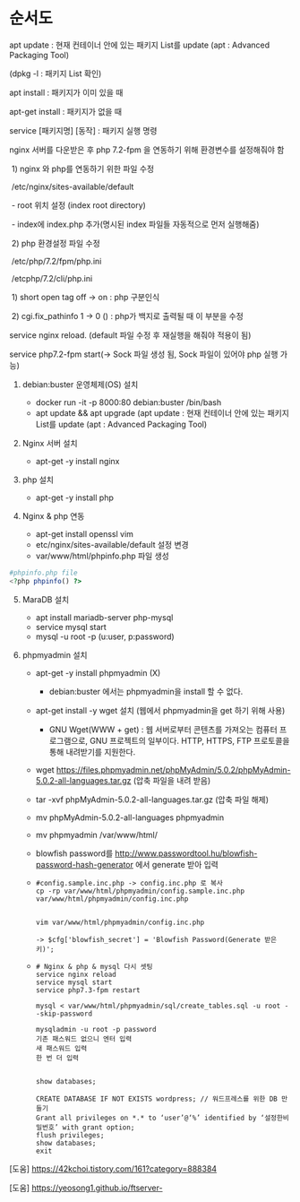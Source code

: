 # 순서도



apt update : 현재 컨테이너 안에 있는 패키지 List를 update (apt : Advanced Packaging Tool)

(dpkg -l : 패키지 List 확인)

apt install : 패키지가 이미 있을 때

apt-get install : 패키지가 없을 때

service [패키지명] [동작] : 패키지 실행 명령



nginx 서버를 다운받은 후 php 7.2-fpm 을 연동하기 위해 환경변수를 설정해줘야 함 

​	1) nginx 와 php를 연동하기 위한 파일 수정

​		/etc/nginx/sites-available/default

​		- root 위치 설정 (index root directory)

​		- index에 index.php 추가(명시된 index 파일들 자동적으로 먼저 실행해줌)

​	2) php 환경설정 파일 수정 

​		/etc/php/7.2/fpm/php.ini

​		/etcphp/7.2/cli/php.ini

​		1) short open tag off -> on : php 구분인식

​		2) cgi.fix_pathinfo 1 -> 0 () : php가 백지로 출력될 때 이 부분을 수정

service nginx reload. (default 파일 수정 후 재실행을 해줘야 적용이 됨)

service php7.2-fpm start(-> Sock 파일 생성 됨, Sock 파일이 있어야 php 실행 가능)

 







1. debian:buster 운영체제(OS) 설치
   - docker run -it -p 8000:80 debian:buster /bin/bash
   - apt update && apt upgrade (apt update : 현재 컨테이너 안에 있는 패키지 List를 update (apt : Advanced Packaging Tool)

2. Nginx 서버 설치
   - apt-get -y install nginx

3. php 설치
   - apt-get -y install php
4. Nginx & php 연동
   - apt-get install openssl vim
   - etc/nginx/sites-available/default 설정 변경
   - var/www/html/phpinfo.php 파일 생성

```php
#phpinfo.php file
<?php phpinfo() ?>
```

5. MaraDB 설치

   - apt install mariadb-server php-mysql
   - service mysql start
   - mysql -u root -p (u:user, p:password)

6. phpmyadmin 설치

   - apt-get -y install phpmyadmin (X)

     - debian:buster 에서는 phpmyadmin을 install 할 수 없다.

   - apt-get install -y wget 설치 (웹에서 phpmyadmin을 get 하기 위해 사용)

     - GNU Wget(WWW + get) : 웹 서버로부터 콘텐츠를 가져오는 컴퓨터 프로그램으로, GNU 프로젝트의 일부이다. HTTP, HTTPS, FTP 프로토콜을 통해 내려받기를 지원한다.

   - wget https://files.phpmyadmin.net/phpMyAdmin/5.0.2/phpMyAdmin-5.0.2-all-languages.tar.gz (압축 파일을 내려 받음)

   - tar -xvf phpMyAdmin-5.0.2-all-languages.tar.gz (압축 파일 해제)

   - mv phpMyAdmin-5.0.2-all-languages phpmyadmin

   - mv phpmyadmin /var/www/html/ 

   - blowfish password를 http://www.passwordtool.hu/blowfish-password-hash-generator 에서 generate 받아 입력

   - ```
     #config.sample.inc.php -> config.inc.php 로 복사
     cp -rp var/www/html/phpmyadmin/config.sample.inc.php var/www/html/phpmyadmin/config.inc.php
     
     
     vim var/www/html/phpmyadmin/config.inc.php
     
     -> $cfg['blowfish_secret'] = 'Blowfish Password(Generate 받은 키)';
     ```

   - ```
     # Nginx & php & mysql 다시 셋팅
     service nginx reload
     service mysql start
     service php7.3-fpm restart
     
     mysql < var/www/html/phpmyadmin/sql/create_tables.sql -u root --skip-password
     
     mysqladmin -u root -p password
     기존 패스워드 없으니 엔터 입력 
     새 패스워드 입력
     한 번 더 입력
     
     
     show databases;
     
     CREATE DATABASE IF NOT EXISTS wordpress; // 워드프레스를 위한 DB 만들기
     Grant all privileges on *.* to ‘user’@‘%’ identified by ‘설정한비밀번호’ with grant option;
     flush privileges;
     show databases;
     exit
     ```

     





[도움] https://42kchoi.tistory.com/161?category=888384

[도움] https://yeosong1.github.io/ftserver-